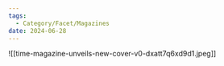 ```yaml
---
tags:
  - Category/Facet/Magazines
date: 2024-06-28
---
```


![[time-magazine-unveils-new-cover-v0-dxatt7q6xd9d1.jpeg]]